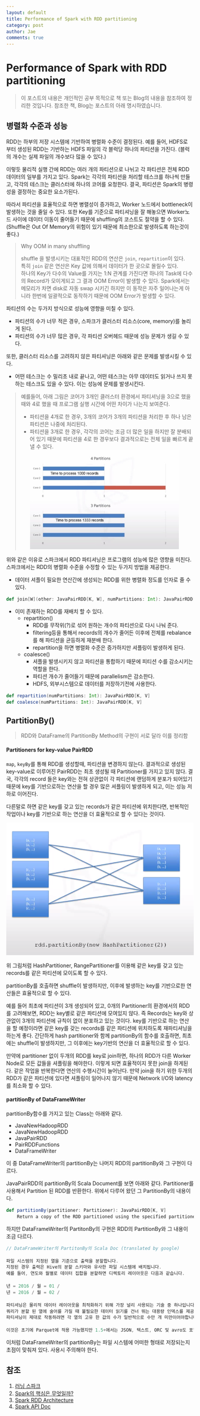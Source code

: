 ```yaml
---
layout: default
title: Performance of Spark with RDD partitioning
category: post
author: Jae
comments: true
---
```


# Performance of Spark with RDD partitioning

> 이 포스트의 내용은 개인적인 공부 목적으로 책 또는 Blog의 내용을 참조하여 정리한 것입니다.
> 참조한 책, Blog는 포스트의 아래 명시하였습니다.

## 병렬화 수준과 성능

RDD는 하부의 저장 시스템에 기반하여 병렬화 수준이 결정된다. 예를 들어, HDFS로 부터 생성된 RDD는 기반하는 HDFS 파일의 각 블럭당 하나의 파티션을 가진다. (블럭의 개수는 실제 파일의 개수보다 많을 수 있다.)

이렇듯 물리적 실행 간에 RDD는 여러 개의 파티션으로 나뉘고 각 파티션은 전체 RDD 데이터의 일부를 가지고 있다. Spark는 각각의 파티션을 처리할 테스크를 하나씩 만들고, 각각의 테스크는 클러스터에 하나의 코어를 요청한다. 결국, 파티션은 Spark의 병령성을 결정하는 중요한 요소가된다.

따라서 파티션을 효율적으로 하면 병렬성이 증가하고, Worker 노드에서 bottleneck이 발생하는 것을 줄일 수 있다. 또한 Key를 기준으로 파티셔닝을 잘 해놓으면 Worker노드 사이에 데이터 이동이 줄어들기 때문에 shuffling의 코스트도 절약을 할 수 있다. (Shuffle은 Out Of Memory의 위험이 있기 때문에 최소한으로 발생하도록 하는것이 좋다.)

> Why OOM in many shuffling
>
> shuffle 을 발생시키는 대표적인 RDD의 연산은 `join`, `repartition`이 있다.  
> 특히 `join` 같은 연산은 Key 값에 의해서 데이터가 한 곳으로 몰릴수 있다.  
> 하나의 Key가 다수의 Value를 가지는 1:N 관계를 가진다면 하나의 Task에 다수의 Record가 모이게되고 그 결과 OOM Error이 발생할 수 있다.
> Spark에서는 메모리가 차면 disk로 자동 swap 시키긴 하지만 이 동작은 자주 일어나는게 아니라 한번에 일괄적으로 동작하기 때문에 OOM Error가 발생할 수 있다.

파티션의 수는 두가지 방식으로 성능에 영향을 미칠 수 있다.

* 파티션의 수가 너무 적은 경우, 스파크가 클러스터 리소스(core, memory)를 놀리게 된다.
* 파티션의 수가 너무 많은 경우, 각 파티션 오버헤드 때문에 성능 문제가 생길 수 있다.

또한, 클러스터 리소스를 고려하지 않은 파티셔닝은 아래와 같은 문제를 발생시킬 수 있다.

* 어떤 테스크는 수 밀리초 내로 끝나고, 어떤 테스크는 아무 데이터도 읽거나 쓰지 못하는 테스크도 있을 수 있다. 이는 성능에 문제를 발생시킨다.

> 예를들어, 아래 그림은 코어가 3개인 클러스터 환경에서 파티셔닝을 3으로 했을 때와 4로 했을 때 프로그램 실행 시간에 어떤 차이가 나는지 보여준다.
>
> * 파티션을 4개로 한 경우, 3개의 코어가 3개의 파티션을 처리한 후 하나 남은 파티션은 나중에 처리된다.
> * 파티션을 3개로 한 경우, 각각의 코어는 조금 더 많은 일을 하지만 잘 분배되어 있기 때문에 파티션을 4로 한 경우보다 결과적으로는 전체 일을 빠르게 끝낼 수 있다.
> ![Partition 비교](/images/posts/spark-rdd-partitioning/PartitionExample.jpg)


위와 같은 이유로 스파크에서 RDD 파티셔닝은 프로그램의 성능에 많은 영향을 미친다.
스파크에서는 RDD의 병렬화 수준을 수정할 수 있는 두가지 방법을 제공한다.

* 데이터 셔플이 필요한 연산간에 생성되는 RDD를 위한 병렬화 정도를 인자로 줄 수 있다.

```scala
def join[W](other: JavaPairRDD[K, W], numPartitions: Int): JavaPairRDD[K, (V, W)]
```

* 이미 존재하는 RDD를 재배치 할 수 있다.
	* repartition()
		* RDD를 무작위(?)로 섞어 원하는 개수의 파티션으로 다시 나눠 준다.
		* filtering등을 통해서 records의 개수가 줄어든 이후에 전체를 rebalance를 해 파티션을 균등하게 재분배 한다.
		* repartition을 하면 병렬화 수준은 증가하지만 셔플링이 발생하게 된다.
	* coalesce()
		* 셔플을 발생시키지 않고 파티션을 통합하기 때문에 피티션 수를 감소시키는 역할을 한다.
		* 파티션 개수가 줄어들기 때문에 parallelism은 감소한다.
		* HDFS, 외부시스템으로 데이터를 저장하기전에 사용한다.

```scala
def repartition(numPartitions: Int): JavaPairRDD[K, V]
def coalesce(numPartitions: Int): JavaPairRDD[K, V]
```

## PartitionBy()

> RDD와 DataFrame의 PartitionBy Method의 구현이 서로 달라 이를 정리함

#### Partitioners for key-value PairRDD

`map`, `keyBy`를 통해 RDD를 생성할때, 파티션을 변경하지 않는다. 결과적으로 생성된 key-value로 이루어진 PairRDD는 최초 생성될 때 Partitioner를 가지고 있지 않다. 결국, 각각의 record 들은 key와는 전혀 상관없이 각 파티션에 랜덤하게 분포가 되어있기 때문에 key를 기반으로하는 연산을 할 경우 많은 셔플링이 발생하게 되고, 이는 성능 저하로 이어진다.

다른말로 하면 같은 key를 갖고 있는 records가 같은 파티션에 위치한다면, 반복적인 작업이나 key를 기반으로 하는 연산을 더 효율적으로 할 수 있다는 것이다.

![partitionBy](/images/posts/spark-rdd-partitioning/partitionBy.png)

위 그림처럼 HashPartitioner, RangePartitioner를 이용해 같은 key를 갖고 있는 records를 같은 파티션에 모이도록 할 수 있다.

partitionBy를 호출하면 shuffle이 발생하지만, 이후에 발생하는 key를 기반으로한 연산들은 효율적으로 할 수 있다.

예를 들어 최초에 파티션이 3개 생성되어 있고, 0개의 Partitioner의 환경에서의 RDD를 고려해보면, RDD는 key별로 같은 파티션에 모여있지 않다. 즉 Records는 key와 상관없이 3개의 파티션에 규칙이 없이 분포하고 있는 것이다. key를 기반으로 하는 연산을 할 예정이라면 같은 key를 갖는 records를 같은 파티션에 위치하도록 재파티셔닝을 하는게 좋다. 간단하게 hash partitioner와 함께 partitionBy의 함수를 호출하면, 최초에는 shuffle이 발생하지만, 그 이후에는 key기반의 연산을 더 효율적으로 할 수 있다.

만약에 partitioner 없이 두개의 RDD를 key로 join하면, 하나의 RDD가 다른 Worker Node로 모든 값들을 셔플링을 해야한다. 이렇게 되면 효율적이지 못한 join을 하게된다. 같은 작업을 반복한다면 연산의 수행시간이 늘어난다. 만약 join을 하기 위한 두개의 RDD가 같은 파티션에 있다면 셔플링이 일어나지 않기 때문에 Network I/O와 latency를 최소화 할 수 있다.


#### partitionBy of DataFrameWriter

partitionBy함수를 가지고 있는 Class는 아래와 같다.

* JavaNewHadoopRDD
* JavaNewHadoopRDD
* JavaPairRDD
* PairRDDFunctions
* DataFrameWriter

이 중 DataFrameWriter의 partitionBy는 나머지 RDD의 partitionBy와 그 구현이 다르다.

JavaPairRDD의 partitionBy의 Scala Document를 보면 아래와 같다. Partitioner를 사용해서 Partition 된 RDD를 반환한다. 위에서 다루어 왔던 그 PartitionBy의 내용이다.

```scala
def partitionBy(partitioner: Partitioner): JavaPairRDD[K, V]
    Return a copy of the RDD partitioned using the specified partitioner.
```

하지만 DataFrameWriter의 PartitonBy의 구현은 RDD의 PartitionBy와 그 내용이 조금 다르다.

```scala
// DataFrameWriter의 PartitonBy의 Scala Doc (translated by google)

파일 시스템의 지정된 열을 기준으로 출력을 분할합니다.
지정된 경우 출력은 Hive의 분할 스키마와 유사한 파일 시스템에 배치됩니다.
예를 들어, 연도와 월별로 데이터 집합을 분할하면 디렉토리 레이아웃은 다음과 같습니다.

년 = 2016 / 월 = 01 /
년 = 2016 / 월 = 02 /

파티셔닝은 물리적 데이터 레이아웃을 최적화하기 위해 가장 널리 사용되는 기술 중 하나입니다.
쿼리가 분할 된 열에 술어를 가질 때 불필요한 데이터 읽기를 건너 뛰는 대용량 인덱스를 제공합니다.
파티셔닝이 제대로 작동하려면 각 열의 고유 한 값의 수가 일반적으로 수만 개 미만이어야합니다.

이것은 초기에 Parquet에 적용 가능했지만 1.5+에서는 JSON, 텍스트, ORC 및 avro도 포함합니다.
```

이처럼 DataFrameWriter의 partitionBy는 파일 시스템에 어떠한 형태로 저장되는지 초점이 맞춰져 있다.
사용시 주의해야 한다.


## 참조
1. [러닝 스파크](http://www.yes24.com/24/goods/21667835?scode=032&OzSrank=1)
2. [Spark의 핵심은 무엇일까?](https://www.slideshare.net/yongho/rdd-paper-review)
3. [Spark RDD Architecture](http://ourcstory.tistory.com/147)
4. [Spark API Doc](http://spark.apache.org/docs/latest/api/scala/index.html#package)
